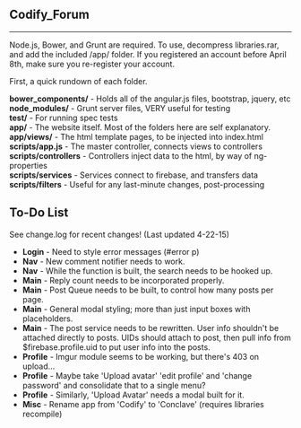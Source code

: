 <h2>Codify_Forum</h2>
<hr/>
<p>Node.js, Bower, and Grunt are required. To use, decompress libraries.rar, and add the included /app/ folder. If you registered an account before April 8th, make sure you re-register your account. 

First, a quick rundown of each folder.</p>

<p>
 <b>bower_components/</b>     -   Holds all of the angular.js files, bootstrap, jquery, etc<br/>
 <b>node_modules/</b>         -   Grunt server files, VERY useful for testing<br/>
 <b>test/</b>                 -   For running spec tests<br/>
 <b>app/</b>                  -   The website itself. Most of the folders here are self explanatory.<br/>
 <b>app/views/</b>            -   The html template pages, to be injected into index.html<br/>
 <b>scripts/app.js</b>        -   The master controller, connects views to controllers<br/>
 <b>scripts/controllers</b>   -   Controllers inject data to the html, by way of ng-properties<br/>
 <b>scripts/services</b>      -   Services connect to firebase, and transfers data<br/>
 <b>scripts/filters</b>       -   Useful for any last-minute changes, post-processing<br/></p>
 
 
 <h2>To-Do List</h2>
 <p>See change.log for recent changes! (Last updated 4-22-15)</p>
 <ul>
 <li><b>Login</b> - Need to style error messages (#error p) </li>
 <li><b>Nav</b> - New comment notifier needs to work. </li>
 <li><b>Nav</b> - While the function is built, the search needs to be hooked up.</li>
 <li><b>Main</b> - Reply count needs to be incorporated properly.</li>
 <li><b>Main</b> - Post Queue needs to be built, to control how many posts per page.</li>
 <li><b>Main</b> - General modal styling; more than just input boxes with placeholders.</li>
 <li><b>Main</b> - The post service needs to be rewritten. User info shouldn't be attached directly to posts. UIDs should attach to post, then pull info from $firebase.profile.uid to put user info into the posts.</li>
 <li><b>Profile</b> - Imgur module seems to be working, but there's 403 on upload... </li>
 <li><b>Profile</b> - Maybe take 'Upload avatar' 'edit profile' and 'change password' and consolidate that to a single menu?</li>
 <li><b>Profile</b> - Similarly, 'Upload Avatar' needs a modal built for it.</li>
 <li><b>Misc</b> - Rename app from 'Codify' to 'Conclave' (requires libraries recompile)</li>
 </ul>
 
